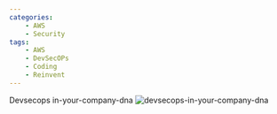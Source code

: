 ```yaml
---
categories:
    - AWS
    - Security
tags:
    - AWS
    - DevSecOPs
    - Coding
    - Reinvent
---
```


Devsecops in-your-company-dna
![devsecops-in-your-company-dna](/assets/images/devsecops-in-your-company-dna.png)
